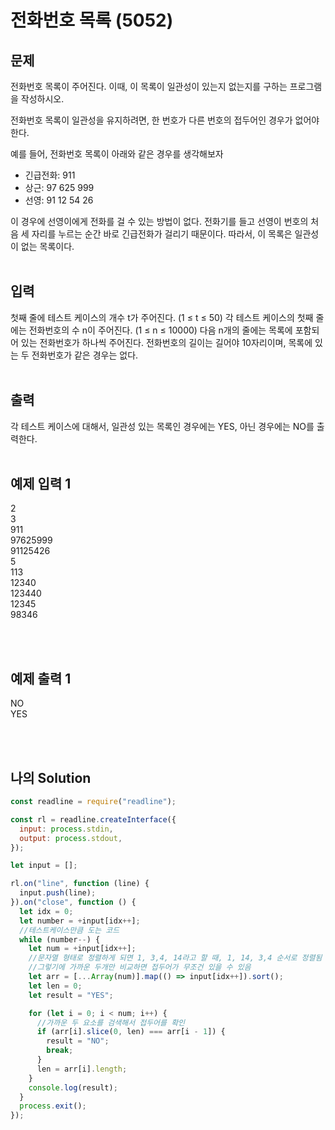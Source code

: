 # 전화번호 목록 (5052)

## 문제
전화번호 목록이 주어진다. 이때, 이 목록이 일관성이 있는지 없는지를 구하는 프로그램을 작성하시오.

전화번호 목록이 일관성을 유지하려면, 한 번호가 다른 번호의 접두어인 경우가 없어야 한다.

예를 들어, 전화번호 목록이 아래와 같은 경우를 생각해보자

- 긴급전화: 911
- 상근: 97 625 999
- 선영: 91 12 54 26


이 경우에 선영이에게 전화를 걸 수 있는 방법이 없다. 전화기를 들고 선영이 번호의 처음 세 자리를 누르는 순간 바로 긴급전화가 걸리기 때문이다. 따라서, 이 목록은 일관성이 없는 목록이다. 
<br/>
<br/>

## 입력
첫째 줄에 테스트 케이스의 개수 t가 주어진다. (1 ≤ t ≤ 50) 각 테스트 케이스의 첫째 줄에는 전화번호의 수 n이 주어진다. (1 ≤ n ≤ 10000) 다음 n개의 줄에는 목록에 포함되어 있는 전화번호가 하나씩 주어진다. 전화번호의 길이는 길어야 10자리이며, 목록에 있는 두 전화번호가 같은 경우는 없다.
<br/>
<br/>

## 출력
각 테스트 케이스에 대해서, 일관성 있는 목록인 경우에는 YES, 아닌 경우에는 NO를 출력한다.
<br/>
<br/>

## 예제 입력 1
2
<br/>3
<br/>911
<br/>97625999
<br/>91125426
<br/>5
<br/>113
<br/>12340
<br/>123440
<br/>12345
<br/>98346

<br/>
<br/>

## 예제 출력 1
NO<br/>
YES

<br/>
<br/>

## 나의 Solution

```javascript
const readline = require("readline");

const rl = readline.createInterface({
  input: process.stdin,
  output: process.stdout,
});

let input = [];

rl.on("line", function (line) {
  input.push(line);
}).on("close", function () {
  let idx = 0;
  let number = +input[idx++];
  //테스트케이스만큼 도는 코드
  while (number--) {
    let num = +input[idx++];
    //문자열 형태로 정렬하게 되면 1, 3,4, 14라고 할 때, 1, 14, 3,4 순서로 정렬됨
    //그렇기에 가까운 두개만 비교하면 접두어가 무조건 있을 수 있음
    let arr = [...Array(num)].map(() => input[idx++]).sort();
    let len = 0;
    let result = "YES";

    for (let i = 0; i < num; i++) {
      //가까운 두 요소를 검색해서 접두어를 확인
      if (arr[i].slice(0, len) === arr[i - 1]) {
        result = "NO";
        break;
      }
      len = arr[i].length;
    }
    console.log(result);
  }
  process.exit();
});
```

